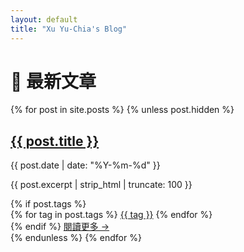 ```yaml
---
layout: default
title: "Xu Yu-Chia's Blog"
---
```


# 📝 最新文章

<div class="posts-container">
  {% for post in site.posts %}
    {% unless post.hidden %}
      <div class="post-card">
        <h2><a href="{{ post.url | relative_url }}">{{ post.title }}</a></h2>
        <p class="post-date">{{ post.date | date: "%Y-%m-%d" }}</p>
        <p class="post-excerpt">{{ post.excerpt | strip_html | truncate: 100 }}</p>
          {% if post.tags %}
            <div class="post-tags">
              {% for tag in post.tags %}
                <a href="/blog/tags/{{ tag | uri_escape }}/" class="tag">{{ tag }}</a>
              {% endfor %}
            </div>
          {% endif %}
        <a href="{{ post.url | relative_url }}" class="read-more">閱讀更多 →</a>
      </div>
    {% endunless %}
  {% endfor %}
</div>


